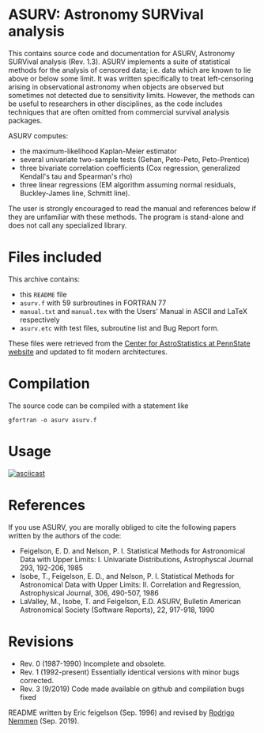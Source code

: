 ASURV: Astronomy SURVival analysis 
=======================================

This contains source code and documentation for ASURV,
Astronomy SURVival analysis (Rev. 1.3).  ASURV implements a suite of
statistical methods for the analysis of censored data; i.e. data
which are known to lie above or below some limit.   It was written
specifically to treat left-censoring arising in observational astronomy
when objects are observed but sometimes not detected due to sensitivity 
limits.  However, the methods can be useful to researchers in other 
disciplines, as the code includes techniques that are often omitted 
from commercial survival analysis packages. 

ASURV computes: 

- the maximum-likelihood Kaplan-Meier estimator
- several univariate two-sample tests (Gehan, Peto-Peto, Peto-Prentice)
- three bivariate correlation coefficients (Cox regression, generalized Kendall's tau and Spearman's rho)
- three linear regressions (EM algorithm assuming normal residuals, Buckley-James line, Schmitt line).  

The user 
is strongly encouraged to read the manual and references below if they
are unfamiliar with these methods.  The program is stand-alone and does
not call any specialized library.

# Files included

This archive contains: 

- this `README` file
- `asurv.f` with 59 surbroutines in FORTRAN 77
- `manual.txt` and `manual.tex` with the Users' Manual in ASCII and LaTeX respectively
- `asurv.etc` with test files, subroutine list and Bug Report form.  

These files were retrieved from the [Center for AstroStatistics at PennState website](https://astrostatistics.psu.edu/statcodes/asurv) and updated to fit modern architectures.

# Compilation

The source code can be compiled with
a statement like 

    gfortran -o asurv asurv.f  

# Usage

[![asciicast](https://asciinema.org/a/265869.svg)](https://asciinema.org/a/265869)

# References

If you use ASURV, you are morally obliged to cite the following papers written by the authors of the code:

- Feigelson, E. D. and Nelson, P. I. Statistical Methods for Astronomical Data with Upper Limits: I. Univariate Distributions, Astrophyscal Journal 293, 192-206, 1985
- Isobe, T., Feigelson, E. D., and Nelson, P. I. Statistical Methods for Astronomical Data with Upper Limits: II. Correlation and Regression, Astrophysical Journal, 306, 490-507, 1986
- LaValley, M., Isobe, T. and Feigelson, E.D. ASURV, Bulletin American Astronomical Society (Software Reports),  22, 917-918, 1990

# Revisions

- Rev. 0 (1987-1990)  Incomplete and obsolete.
- Rev. 1 (1992-present) Essentially identical versions with minor bugs corrected. 
- Rev. 3 (9/2019) Code made available on github and compilation bugs fixed
 
 README written by Eric feigelson (Sep. 1996) and revised by [Rodrigo Nemmen](https://rodrigonemmen.com) (Sep. 2019).
